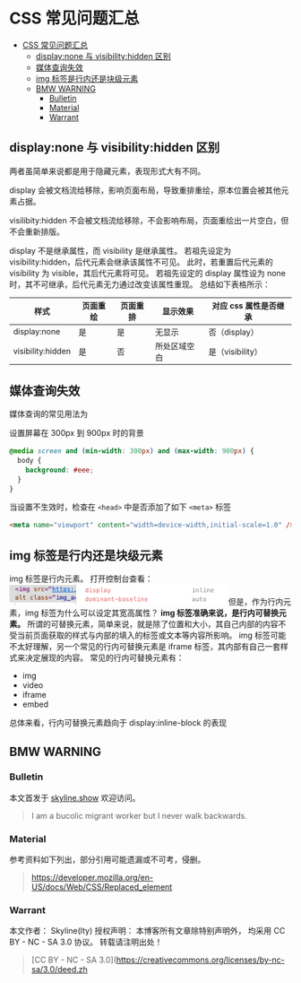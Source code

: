 # CSS 常见问题汇总

<!-- @import "[TOC]" {cmd="toc" depthFrom=1 depthTo=6 orderedList=false} -->

<!-- code_chunk_output -->

- [CSS 常见问题汇总](#css-常见问题汇总)
  - [display:none 与 visibility:hidden 区别](#displaynone-与-visibilityhidden-区别)
  - [媒体查询失效](#媒体查询失效)
  - [img 标签是行内还是块级元素](#img-标签是行内还是块级元素)
  - [BMW WARNING](#bmw-warning)
    - [Bulletin](#bulletin)
    - [Material](#material)
    - [Warrant](#warrant)

<!-- /code_chunk_output -->

## display:none 与 visibility:hidden 区别

两者虽简单来说都是用于隐藏元素，表现形式大有不同。

display 会被文档流给移除，影响页面布局，导致重排重绘，原本位置会被其他元素占据。

visilibity:hidden 不会被文档流给移除，不会影响布局，页面重绘出一片空白，但不会重新排版。

display 不是继承属性，而 visibility 是继承属性。
若祖先设定为 visibility:hidden，后代元素会继承该属性不可见。
此时，若重置后代元素的 visibility 为 visible，其后代元素将可见。
若祖先设定的 display 属性设为 none 时，其不可继承，后代元素无力通过改变该属性重现。
总结如下表格所示：

| 样式              | 页面重绘 | 页面重排 | 显示效果     | 对应 css 属性是否继承 |
| ----------------- | -------- | -------- | ------------ | --------------------- |
| display:none      | 是       | 是       | 无显示       | 否（display）         |
| visibility:hidden | 是       | 否       | 所处区域空白 | 是（visibility）      |

## 媒体查询失效

媒体查询的常见用法为

设置屏幕在 300px 到 900px 时的背景

```css
@media screen and (min-width: 300px) and (max-width: 900px) {
  body {
    background: #eee;
  }
}
```

当设置不生效时，检查在 `<head>` 中是否添加了如下 `<meta>` 标签

```html
<meta name="viewport" content="width=device-width,initial-scale=1.0" />
```

## img 标签是行内还是块级元素

img 标签是行内元素。
打开控制台查看：
![CSS常见问题汇总20220421165556](https://raw.githubusercontent.com/skylinety/blog-pics/master/imgs/CSS%E5%B8%B8%E8%A7%81%E9%97%AE%E9%A2%98%E6%B1%87%E6%80%BB20220421165556.png)
但是，作为行内元素，img 标签为什么可以设定其宽高属性？
**img 标签准确来说，是行内可替换元素。**
所谓的可替换元素，简单来说，就是除了位置和大小，其自己内部的内容不受当前页面获取的样式与内部的填入的标签或文本等内容所影响。
img 标签可能不太好理解，另一个常见的行内可替换元素是 iframe 标签，其内部有自己一套样式来决定展现的内容。
常见的行内可替换元素有：

- img
- video
- iframe
- embed

总体来看，行内可替换元素趋向于 display:inline-block 的表现

## BMW WARNING

### Bulletin

本文首发于 [skyline.show](http://www.skyline.show) 欢迎访问。

> I am a bucolic migrant worker but I never walk backwards.

### Material

参考资料如下列出，部分引用可能遗漏或不可考，侵删。

> https://developer.mozilla.org/en-US/docs/Web/CSS/Replaced_element

### Warrant

本文作者： Skyline(lty)
授权声明： 本博客所有文章除特别声明外， 均采用 CC BY - NC - SA 3.0 协议。 转载请注明出处！

> [CC BY - NC - SA 3.0](https://creativecommons.org/licenses/by-nc-sa/3.0/deed.zh
